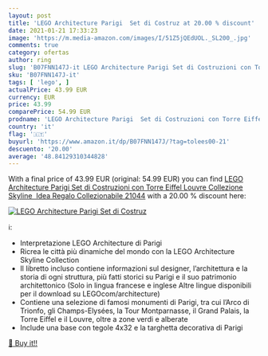```yaml
---
layout: post
title: 'LEGO Architecture Parigi  Set di Costruz at 20.00 % discount'
date: 2021-01-21 17:33:23
image: 'https://m.media-amazon.com/images/I/51Z5jQEdUOL._SL200_.jpg'
comments: true
category: ofertas
author: ring
slug: 'B07FNN147J-it LEGO Architecture Parigi Set di Costruzioni con Torre...'
sku: 'B07FNN147J-it'
tags: [ 'lego', ]
actualPrice: 43.99 EUR
currency: EUR
price: 43.99
comparePrice: 54.99 EUR
prodname: 'LEGO Architecture Parigi  Set di Costruzioni con Torre Eiffel  Louvre  Collezione Skyline  Idea Regalo Collezionabile  21044'
country: 'it'
flag: '🇮🇹'
buyurl: 'https://www.amazon.it/dp/B07FNN147J/?tag=tolees00-21'
descuento: '20.00'
average: '48.84129310344828'
---
```


With a final price of 43.99 EUR (original: 54.99 EUR) you can find [LEGO Architecture Parigi  Set di Costruzioni con Torre Eiffel  Louvre  Collezione Skyline  Idea Regalo Collezionabile  21044](https://www.amazon.it/dp/B07FNN147J/?tag=tolees00-21) with a  20.00 % discount here:

[![LEGO Architecture Parigi  Set di Costruz](https://m.media-amazon.com/images/I/51Z5jQEdUOL._SL200_.jpg)](https://www.amazon.it/dp/B07FNN147J/?tag=tolees00-21)

ℹ️:

- Interpretazione LEGO Architecture di Parigi
- Ricrea le città più dinamiche del mondo con la LEGO Architecture Skyline Collection
- Il libretto incluso contiene informazioni sul designer, l’architettura e la storia di ogni struttura, più fatti storici su Parigi e il suo patrimonio architettonico (Solo in lingua francese e inglese Altre lingue disponibili per il download su LEGOcom/architecture)
- Contiene una selezione di famosi monumenti di Parigi, tra cui l’Arco di Trionfo, gli Champs-Elysées, la Tour Montparnasse, il Grand Palais, la Torre Eiffel e il Louvre, oltre a zone verdi e alberate
- Include una base con tegole 4x32 e la targhetta decorativa di Parigi

[🛒 Buy it!!](https://www.amazon.it/dp/B07FNN147J/?tag=tolees00-21)
